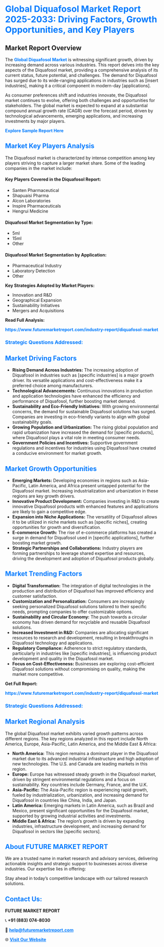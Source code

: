 <h1 style="color: #007BFF;">Global Diquafosol Market Report 2025-2033: Driving Factors, Growth Opportunities, and Key Players</h1>

<section id="overview">
<h2>Market Report Overview</h2>
<p>The <a href="https://www.futuremarketreport.com/industry-report/diquafosol-market" style="color: #007BFF; text-decoration: none;"><strong>Global Diquafosol Market</strong></a> is witnessing significant growth, driven by increasing demand across various industries. This report delves into the key aspects of the Diquafosol market, providing a comprehensive analysis of its current status, future potential, and challenges. The demand for Diquafosol has surged due to its wide-ranging applications in industries such as [insert industries], making it a critical component in modern-day [applications].</p>
<p>As consumer preferences shift and industries innovate, the Diquafosol market continues to evolve, offering both challenges and opportunities for stakeholders. The global market is expected to expand at a substantial compound annual growth rate (CAGR) over the forecast period, driven by technological advancements, emerging applications, and increasing investments by major players.</p>
</section>

<section id="overview">
<p><a href="https://www.futuremarketreport.com/request-sample/reportId=77659" style="color: #007BFF; text-decoration: none;"><strong>Explore Sample Report Here</strong></a></p>
</section>

<section id="key-players">
<h2 style="color: #007BFF;">Market Key Players Analysis</h2>
<p>The Diquafosol market is characterized by intense competition among key players striving to capture a larger market share. Some of the leading companies in the market include:</p>
<h4>Key Players Covered in the Diquafosol Report:</h4>
<ul><li>Santen Pharmaceutical</li><li>Shapuaisi Pharma</li><li>Alcon Laboratories</li><li>Inspire Pharmaceuticals</li><li>Hengrui Medicine</li></ul>
<h4>Diquafosol Market Segmentation by Type:</h4>
<ul><li>5ml</li><li>15ml</li><li>Other</li></ul>

<h4>Diquafosol Market Segmentation by Application:</h4>
<ul><li>Pharmaceutical Industry</li><li>Laboratory Detection</li><li>Other</li></ul>
<p><strong>Key Strategies Adopted by Market Players:</strong></p>
<ul>
<li>Innovation and R&D</li>
<li>Geographical Expansion</li>
<li>Sustainability Initiatives</li>
<li>Mergers and Acquisitions</li>
</ul>
</section>

<section>
<p><strong>Read Full Analysis: </strong></p><a href="https://www.futuremarketreport.com/industry-report/diquafosol-market" style="color: #007BFF; text-decoration: none;"><strong>https://www.futuremarketreport.com/industry-report/diquafosol-market</strong></a>
<h3 style="color: #007BFF;">Strategic Questions Addressed:</h3>
</section>

<section id="driving-factors">
<h2 style="color: #007BFF;">Market Driving Factors</h2>
<ul>
<li><strong>Rising Demand Across Industries:</strong> The increasing adoption of Diquafosol in industries such as [specific industries] is a major growth driver. Its versatile applications and cost-effectiveness make it a preferred choice among manufacturers.</li>
<li><strong>Technological Advancements:</strong> Continuous innovations in production and application technologies have enhanced the efficiency and performance of Diquafosol, further boosting market demand.</li>
<li><strong>Sustainability and Eco-Friendly Initiatives:</strong> With growing environmental concerns, the demand for sustainable Diquafosol solutions has surged. Companies are investing in eco-friendly variants to align with global sustainability goals.</li>
<li><strong>Growing Population and Urbanization:</strong> The rising global population and rapid urbanization have increased the demand for [specific products], where Diquafosol plays a vital role in meeting consumer needs.</li>
<li><strong>Government Policies and Incentives:</strong> Supportive government regulations and incentives for industries using Diquafosol have created a conducive environment for market growth.</li>
</ul>
</section>

<section id="growth-opportunities">
<h2 style="color: #007BFF;">Market Growth Opportunities</h2>
<ul>
<li><strong>Emerging Markets:</strong> Developing economies in regions such as Asia-Pacific, Latin America, and Africa present untapped potential for the Diquafosol market. Increasing industrialization and urbanization in these regions are key growth drivers.</li>
<li><strong>Innovative Product Development:</strong> Companies investing in R&D to create innovative Diquafosol products with enhanced features and applications are likely to gain a competitive edge.</li>
<li><strong>Expansion into Niche Applications:</strong> The versatility of Diquafosol allows it to be utilized in niche markets such as [specific niches], creating opportunities for growth and diversification.</li>
<li><strong>E-commerce Growth:</strong> The rise of e-commerce platforms has created a surge in demand for Diquafosol used in [specific applications], further boosting market growth.</li>
<li><strong>Strategic Partnerships and Collaborations:</strong> Industry players are forming partnerships to leverage shared expertise and resources, driving the development and adoption of Diquafosol products globally.</li>
</ul>
</section>

<section id="trending-factors">
<h2 style="color: #007BFF;">Market Trending Factors</h2>
<ul>
<li><strong>Digital Transformation:</strong> The integration of digital technologies in the production and distribution of Diquafosol has improved efficiency and customer satisfaction.</li>
<li><strong>Customization and Personalization:</strong> Consumers are increasingly seeking personalized Diquafosol solutions tailored to their specific needs, prompting companies to offer customizable options.</li>
<li><strong>Sustainability and Circular Economy:</strong> The push towards a circular economy has driven demand for recyclable and reusable Diquafosol solutions.</li>
<li><strong>Increased Investment in R&D:</strong> Companies are allocating significant resources to research and development, resulting in breakthroughs in Diquafosol technology and applications.</li>
<li><strong>Regulatory Compliance:</strong> Adherence to strict regulatory standards, particularly in industries like [specific industries], is influencing product development and quality in the Diquafosol market.</li>
<li><strong>Focus on Cost-Effectiveness:</strong> Businesses are exploring cost-efficient Diquafosol solutions without compromising on quality, making the market more competitive.</li>
</ul>
</section>

<section>
<p><strong>Get Full Report: </strong></p><a href="https://www.futuremarketreport.com/industry-report/diquafosol-market" style="color: #007BFF; text-decoration: none;"><strong>https://www.futuremarketreport.com/industry-report/diquafosol-market</strong></a>
<h3 style="color: #007BFF;">Strategic Questions Addressed:</h3>
</section>


<section id="regional-analysis">
<h2 style="color: #007BFF;">Market Regional Analysis</h2>
<p>The global Diquafosol market exhibits varied growth patterns across different regions. The key regions analyzed in this report include North America, Europe, Asia-Pacific, Latin America, and the Middle East & Africa:</p>
<ul>
<li><strong>North America:</strong> This region remains a dominant player in the Diquafosol market due to its advanced industrial infrastructure and high adoption of new technologies. The U.S. and Canada are leading markets in this region.</li>
<li><strong>Europe:</strong> Europe has witnessed steady growth in the Diquafosol market, driven by stringent environmental regulations and a focus on sustainability. Key countries include Germany, France, and the U.K.</li>
<li><strong>Asia-Pacific:</strong> The Asia-Pacific region is experiencing rapid growth, fueled by industrialization, urbanization, and increasing demand for Diquafosol in countries like China, India, and Japan.</li>
<li><strong>Latin America:</strong> Emerging markets in Latin America, such as Brazil and Mexico, present significant opportunities for the Diquafosol market, supported by growing industrial activities and investments.</li>
<li><strong>Middle East & Africa:</strong> The region’s growth is driven by expanding industries, infrastructure development, and increasing demand for Diquafosol in sectors like [specific sectors].</li>
</ul>
</section>

<footer>
<h2 style="color: #007BFF;">About FUTURE MARKET REPORT</h2>
<p>We are a trusted name in market research and advisory services, delivering actionable insights and strategic support to businesses across diverse industries. Our expertise lies in offering:</p>

<p>Stay ahead in today’s competitive landscape with our tailored research solutions.</p>

<h2 style="color: #007BFF;">Contact Us:</h2>
<p><strong>FUTURE MARKET REPORT</strong></p>
<p>📞 <strong>+91 (883) 074-8030</strong></p>
<p>📧 <strong><a href="mailto:help@futuremarketreport.com" style="color: #007BFF;">help@futuremarketreport.com</a></strong></p>
<p>🌐 <strong><a href="https://www.futuremarketreport.com/" style="color: #007BFF;">Visit Our Website</a></strong></p>
</footer>